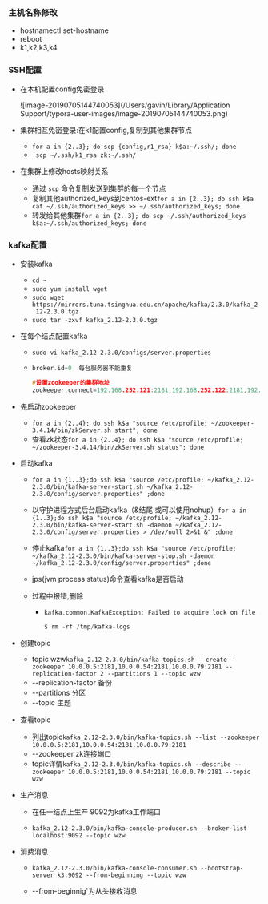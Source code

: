 ### 主机名称修改

- hostnamectl set-hostname <hostname>
- reboot
- k1,k2,k3,k4

### SSH配置

- 在本机配置config免密登录

  ![image-20190705144740053](/Users/gavin/Library/Application Support/typora-user-images/image-20190705144740053.png)

- 集群相互免密登录:在k1配置config,复制到其他集群节点

  - `for a in {2..3}; do scp {config,r1_rsa} k$a:~/.ssh/; done`
  - ` scp ~/.ssh/k1_rsa zk:~/.ssh/`

- 在集群上修改hosts映射关系
  - 通过 `scp` 命令复制发送到集群的每一个节点
  - 复制其他authorized_keys到centos-ext`for a in {2..3}; do ssh k$a cat ~/.ssh/authorized_keys >> ~/.ssh/authorized_keys; done`
  - 转发给其他集群`for a in {2..3}; do scp ~/.ssh/authorized_keys k$a:~/.ssh/authorized_keys; done`

### kafka配置

- 安装kafka

  - `cd ~`
  - `sudo yum install wget`
  - `sudo wget https://mirrors.tuna.tsinghua.edu.cn/apache/kafka/2.3.0/kafka_2.12-2.3.0.tgz`
  - `sudo tar -zxvf kafka_2.12-2.3.0.tgz`

- 在每个结点配置kafka

  - `sudo vi kafka_2.12-2.3.0/configs/server.properties`

  - ```c
    broker.id=0  每台服务器不能重复
    
    #设置zookeeper的集群地址
    zookeeper.connect=192.168.252.121:2181,192.168.252.122:2181,192.168.252.123:2181
    ```

- 先启动zookeeper

  - `for a in {2..4}; do ssh k$a "source /etc/profile; ~/zookeeper-3.4.14/bin/zkServer.sh start"; done`
  - 查看zk状态`for a in {2..4}; do ssh k$a "source /etc/profile; ~/zookeeper-3.4.14/bin/zkServer.sh status"; done`

- 启动kafka

  - `for a in {1..3};do ssh k$a "source /etc/profile; ~/kafka_2.12-2.3.0/bin/kafka-server-start.sh ~/kafka_2.12-2.3.0/config/server.properties" ;done`

  - 以守护进程方式后台启动kafka（&结尾 或可以使用nohup）`for a in {1..3};do ssh k$a "source /etc/profile; ~/kafka_2.12-2.3.0/bin/kafka-server-start.sh -daemon ~/kafka_2.12-2.3.0/config/server.properties > /dev/null 2>&1 &" ;done`

  - 停止kafka`for a in {1..3};do ssh k$a "source /etc/profile; ~/kafka_2.12-2.3.0/bin/kafka-server-stop.sh -daemon ~/kafka_2.12-2.3.0/config/server.properties" ;done`

  - jps(jvm process status)命令查看kafka是否启动

  - 过程中报错,删除

    - ```c
      kafka.common.KafkaException: Failed to acquire lock on file .lock in /tmp/kafka-logs. A Kafka instance in another process or thread is using this directory.
      
      $ rm -rf /tmp/kafka-logs
      ```

- 创建topic
  - topic  wzw`kafka_2.12-2.3.0/bin/kafka-topics.sh --create --zookeeper 10.0.0.5:2181,10.0.0.54:2181,10.0.0.79:2181 --replication-factor 2 --partitions 1 --topic wzw`
  - --replication-factor 备份
  - --partitions 分区
  - --topic 主题

- 查看topic
  - 列出topic`kafka_2.12-2.3.0/bin/kafka-topics.sh --list --zookeeper 10.0.0.5:2181,10.0.0.54:2181,10.0.0.79:2181`
  - --zookeeper zk连接端口
  - topic详情`kafka_2.12-2.3.0/bin/kafka-topics.sh --describe --zookeeper 10.0.0.5:2181,10.0.0.54:2181,10.0.0.79:2181 --topic wzw`

- 生产消息

  - 在任一结点上生产 9092为kafka工作端口

  - `kafka_2.12-2.3.0/bin/kafka-console-producer.sh --broker-list localhost:9092 --topic wzw`


- 消费消息

  - `kafka_2.12-2.3.0/bin/kafka-console-consumer.sh --bootstrap-server k3:9092 --from-beginning --topic wzw`

  - --from-beginnig`为从头接收消息
